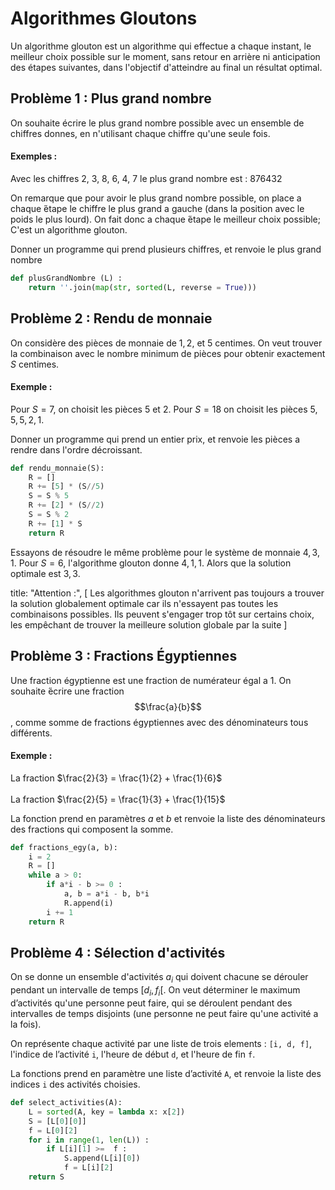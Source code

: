 # Algorithmes Gloutons

Un algorithme glouton est un algorithme qui effectue a chaque instant,
le meilleur choix possible sur le moment, sans retour en arrière
ni anticipation des étapes suivantes, dans l'objectif d'atteindre au
final un résultat optimal.

## Problème 1 : Plus grand nombre

On souhaite écrire le plus grand nombre possible avec un ensemble de
chiffres donnes, en n'utilisant chaque chiffre qu'une seule fois.

#### Exemples :

Avec les chiffres 2, 3, 8, 6, 4, 7 le plus grand nombre est : 876432

On remarque que pour avoir le plus grand nombre possible, on place a
chaque ́étape le chiffre le plus grand a gauche (dans la position avec
le poids le plus lourd). On fait donc a chaque ́étape le meilleur choix
possible; C'est un algorithme glouton.

Donner un programme qui prend plusieurs chiffres, et renvoie le plus
grand nombre

```py
def plusGrandNombre (L) :
    return ''.join(map(str, sorted(L, reverse = True)))
```

## Problème 2 : Rendu de monnaie

On considère des pièces de monnaie de $1,2,$ et $5$ centimes. On veut
trouver la combinaison avec le nombre minimum de pièces pour obtenir
exactement $S$ centimes.

#### Exemple :

Pour $S = 7$, on choisit les pièces $5$ et $2$. Pour $S = 18$ on choisit
les pièces $5,5,5,2,1$.

Donner un programme qui prend un entier prix, et renvoie les pièces a
rendre dans l'ordre décroissant.

```py
def rendu_monnaie(S):
    R = []
    R += [5] * (S//5)
    S = S % 5
    R += [2] * (S//2)
    S = S % 2
    R += [1] * S
    return R
```

Essayons de résoudre le même problème pour le système de monnaie
$4,3,1$. Pour $S = 6$, l'algorithme glouton donne $4,1,1$. Alors que la
solution optimale est $3,3$.

title: "Attention :", \[ Les algorithmes glouton n'arrivent pas toujours
a trouver la solution globalement optimale car ils n'essayent pas toutes
les combinaisons possibles. Ils peuvent s'engager trop tôt sur certains
choix, les empêchant de trouver la meilleure solution globale par la
suite \]

## Problème 3 : Fractions Égyptiennes

Une fraction égyptienne est une fraction de numérateur égal a 1. On
souhaite ́écrire une fraction $$\frac{a}{b}$$, comme somme de fractions
égyptiennes avec des dénominateurs tous différents.

#### Exemple :

La fraction $\frac{2}{3} = \frac{1}{2} + \frac{1}{6}$\
\
La fraction $\frac{2}{5} = \frac{1}{3} + \frac{1}{15}$

La fonction prend en paramètres $a$ et $b$ et renvoie la liste des
dénominateurs des fractions qui composent la somme.

```py
def fractions_egy(a, b):
    i = 2
    R = []
    while a > 0:
        if a*i - b >= 0 :
            a, b = a*i - b, b*i
            R.append(i)
        i += 1
    return R
```

## Problème 4 : Sélection d'activités

On se donne un ensemble d'activités $a_{i}$ qui doivent chacune se
dérouler pendant un intervalle de temps $\lbrack d_{i},f_{i}\lbrack$. On
veut déterminer le maximum d’activités qu'une personne peut faire, qui
se déroulent pendant des intervalles de temps disjoints (une personne ne
peut faire qu'une activité a la fois).

On représente chaque activité par une liste de trois elements :
`[i, d, f]`, l'indice de l’activité `i`, l'heure de début `d`, et
l'heure de fin `f`.

La fonctions prend en paramètre une liste d’activité `A`, et renvoie la
liste des indices `i` des activités choisies.

```py
def select_activities(A):
    L = sorted(A, key = lambda x: x[2])
    S = [L[0][0]]
    f = L[0][2]
    for i in range(1, len(L)) :
        if L[i][1] >=  f :
            S.append(L[i][0])
            f = L[i][2]
    return S
```
